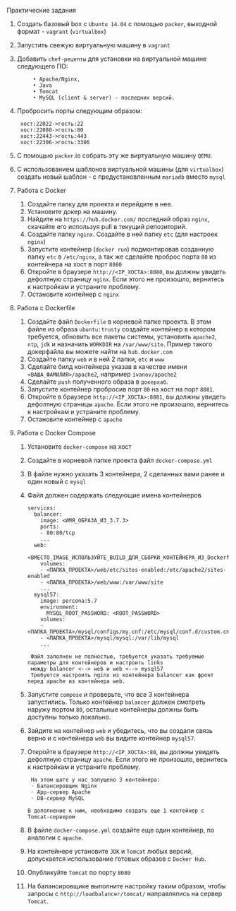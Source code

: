 Практические задания

1. Создать базовый box с `Ubuntu 14.04` с помощью `packer`, выходной формат - `vagrant` (`virtualbox`)
2. Запустить свежую виртуальную машину в `vagrant`
3. Добавить `chef-рецепты` для установки на виртуальной машине следующего ПО:

            • Apache/Nginx, 
            • Java
            • Tomcat
            • MySQL (client & server) - последних версий.
4. Пробросить порты следующим образом: 

        хост:22022->гость:22 
        хост:22080->гость:80 
        хост:22443->гость:443 
        хост:22306->гость:3306
5. С помощью `packer`.io собрать эту же виртуальную машину `QEMU`.
6. С использованием шаблонов виртуальной машины (для `virtualbox`) создать новый шаблон - с предустановленным `mariadb` вместо `mysql`
7.   Работа с Docker
        1. Создайте папку для проекта и перейдите в нее.
        2. Установите докер на машину.
        3. Найдите на `https://hub.docker.com/` последний образ `nginx`, скачайте его используя pull в текущий репозиторий.
        4. Создайте папку `nginx`. Создайте в ней папку `etc` (для настроек `nginx`)
        5. Запустите контейнер (`docker run`) подмонтировав созданную папку `etc` в `/etc/nginx`, а так же сделайте проброс порта `80` из контейнера на хост в порт `8080`
        6. Откройте в браузере `http://<IP_ХОСТА>:8080`, вы должны увидеть дефолтную страницу `nginx`. Если этого не произошло, вернитесь к настройкам и устраните проблему.
        7. Остановите контейнер с `nginx`

8.  Работа с Dockerfile
       1. Создайте файл `Dockerfile` в корневой папке проекта. В этом файле из образа `ubuntu:trusty` создайте контейнер в котором требуется, обновить все пакеты системы, установить `apache2`, `ntp`, `jdk` и назначить `WORKDIR` на `/var/www/site`. Пример такого докерфайла вы можете найти на `hub.docker.com`
       2. Создайте папку `web` и в ней 2 папки, `etc` и `www`
       3. Сделайте билд контейнера указав в качестве имени `<ВАША_ФАМИЛИЯ>/apache2`, например `ivanov/apache2`
       4. Сделайте `push` полученного образа в `докерхаб`.
       5. Запустите контейнер пробросив порт `80` на хост на порт `8081`.
       6. Откройте в браузере `http://<IP_ХОСТА>:8081`, вы должны увидеть дефолтную страницы `apache`. Если этого не произошло, вернитесь к настройкам и устраните проблему.
       7. Остановите контейнер с `apache`

9.   Работа с Docker Compose
        1. Установите `docker-compose` на хост
        2. Cоздайте в корневой папке проекта файл `docker-compose.yml`
        3. В файле нужно указать 3 контейнера, 2 сделанных вами ранее и один новый с `mysql`
        4. Файл должен содержать следующие имена контейнеров
            ```
            services:
              balancer: 
                image: <ИМЯ_ОБРАЗА_ИЗ_3.7.3>
                ports:
                - 80:80/tcp 
                ...
              web:
                <ВМЕСТО_IMAGE_ИСПОЛЬЗУЙТЕ_BUILD_ДЛЯ_СБОРКИ_КОНТЕЙНЕРА_ИЗ_Dockerfile>
                volumes:
                - <ПАПКА_ПРОЕКТА>/web/etc/sites-enabled:/etc/apache2/sites-enabled
                - <ПАПКА_ПРОЕКТА>/web/www:/var/www/site
                ...
              mysql57:
                image: percona:5.7
                environment:
                  MYSQL_ROOT_PASSWORD: <ROOT_PASSWORD>
                volumes:
                - <ПАПКА_ПРОЕКТА>/mysql/configs/my.cnf:/etc/mysql/conf.d/custom.cnf
                - <ПАПКА_ПРОЕКТА>/mysql/mysql:/var/lib/mysql 
                ...
            ```
                Файл заполнен не полностью, требуется указать требуемые параметры для контейнеров и настроить links 
                между balancer <--> web и web <--> mysql57
                Требуется настроить nginx из контейнера balancer как фронт перед apache из контейнера web.

        5. Запустите `compose` и проверьте, что все 3 контейнера запустились. Только контейнер `balancer` должен смотреть наружу портом `80`, остальные контейнеры должны быть доступны только локально.
        6. Зайдите на контейнер `web` и убедитесь, что вы создали связь верно и с контейнера `web` вы видите контейнер `mysql57`.
        7. Откройте в браузере `http://<IP_ХОСТА>:80`, вы должны увидеть дефолтную страницу `apache`. Если этого не произошло, вернитесь к настройкам и устраните проблему.
                
                На этом шаге у нас запущено 3 контейнера:
                ◦ Балансировщик Nginx
                ◦ App-сервер Apache
                ◦ DB-сервер MySQL
                
               В дополнение к ним, необходимо создать еще 1 контейнер с Tomcat-сервером
                
        8. В файле `docker-compose.yml` создайте еще один контейнер, по аналогии с `apache`.
        9. На контейнере установите `JDK` и `Tomcat` любых версий, допускается использование готовых образов с `Docker Hub`.
        10. Опубликуйте `Tomcat` по порту `8080`
        11. На балансировщике выполните настройку таким образом, чтобы запросы с `http://loadbalancer/tomcat/` направлялись на сервер `Tomcat`.
